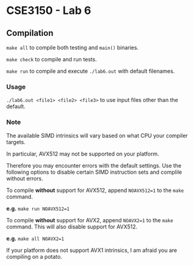 # CSE3150 - Lab 6

## Compilation

`make all` to compile both testing and `main()` binaries.

`make check` to compile and run tests.

`make run` to compile and execute `./lab6.out` with default filenames.

### Usage

`./lab6.out <file1> <file2> <file3>` to use input files other than the default.

### Note

The available SIMD intrinsics will vary based on what CPU your compiler targets.

In particular, AVX512 may not be supported on your platform.

Therefore you may encounter errors with the default settings. Use the following
options to disable certain SIMD instruction sets and complile without errors.

To compile **without** support for AVX512, append `NOAVX512=1` to the
`make` command. 

**e.g.** `make run NOAVX512=1`

To compile **without** support for AVX2, append `NOAVX2=1` to the
`make` command. This will also disable support for AVX512.

**e.g.** `make all NOAVX2=1`

If your platform does not support AVX1 intrinsics, I am afraid you are compiling
on a potato.

